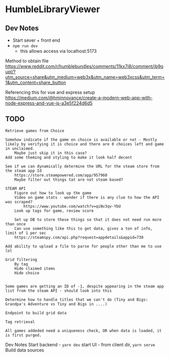 # HumbleLibraryViewer

## Dev Notes

- Start sever + front end
- `npm run dev`
    -  this allows access via localhost:5173



Method to obtain file
https://www.reddit.com/r/humblebundles/comments/11kx7i8/comment/jb9qupl/?utm_source=share&utm_medium=web3x&utm_name=web3xcss&utm_term=1&utm_content=share_button

Referencing this for vue and express setup
https://medium.com/@hminnovance/create-a-modern-web-app-with-node-express-and-vue-js-a3e5f224d6d5


## TODO
    Retrieve games from Choice
    
    Somehow indicate if the game on choice is available or not - Mostly likely by verifying it is choice and there are 0 choices left and game in unclaimed.
        Maybe just skip it in this case?
    Add some theming and styling to make it look half decent

    See if we can dynamically determine the URL for the steam store from the steam app Id
        https://store.steampowered.com/app/957960 
        Maybe filter out things tat are not steam based?
    
    STEAM API
        Figure out how to look up the game
        Video on game stats - wonder if there is any clue to how the API was scraped?
            https://www.youtube.com/watch?v=qiNv3qv-YbU
        Look up tags for game, review score
        
        Set up DB to store these things so that it does not need run more than once
        Can use something like this to get data, gives a ton of info, limit of 1 per sec
        https://steamspy.com/api.php?request=appdetails&appid=730
    
    Add ability to upload a file to parse for people other than me to use lol

    Grid filtering
        By tag
        Hide claimed items
        Hide choice
    

    Some games are getting an ID of -1, despite appearing in the steam app list from the steam API - should look into this

    Determine how to handle titles that we can't do (Tiny and Bigs: Grandpa's Adventure vs Tiny and Bigs in ....)

    Endpoint to build grid data

    Tag retrieval 

    All games addeded need a uniqueness check, OR when data is loaded, it is first purged.

Dev Notes
    Start backend - `yarn dev`
    start UI - from client dir, `yarn serve`
    Build data sources 